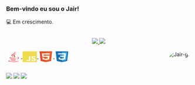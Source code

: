 ### Bem-vindo eu sou o Jair!


💻 Em crescimento.

 ##

 <div align="center">
  <a href="https://github.com/Jairbrito">
  <img height="180em" src="https://github-readme-stats.vercel.app/api?username=Jairbrito&show_icons=true&theme=tokyonight&include_all_commits=true&count_private=true"/>
  <img height="180em" src="https://github-readme-stats.vercel.app/api/top-langs/?username=Jairbrito&layout=compact&langs_count=7&theme=tokyonight"/> 
</div>
<div style="display: inline_block"><br>
  <img align="center" alt="Jair-Java" height="30" width="40" src="https://raw.githubusercontent.com/devicons/devicon/master/icons/java/java-plain.svg">
  <img align="center" alt="Jair-Js" height="30" width="40" src="https://raw.githubusercontent.com/devicons/devicon/master/icons/javascript/javascript-plain.svg">
  <img align="center" alt="Jair-HTML" height="30" width="40" src="https://raw.githubusercontent.com/devicons/devicon/master/icons/html5/html5-original.svg">
  <img align="center" alt="Jair-CSS" height="30" width="40" src="https://raw.githubusercontent.com/devicons/devicon/master/icons/css3/css3-original.svg">
  <img align="right" alt="Jair-gif" height="150" style="border-radius:50px;" src="https://media.discordapp.net/attachments/655112407408050178/925959779736752178/picasion.com_361450d26a399828d26531baaa7296e4.gif">
</div>
  
  ##
 
<div> 
  <a href="https://www.youtube.com/channel/UCK140q_I7OSEUHmyN0HihoA" target="_blank"><img src="https://img.shields.io/badge/YouTube-FF0000?style=for-the-badge&logo=youtube&logoColor=white" target="_blank"></a>
  <a href="https://www.instagram.com/jair_bjr/" target="_blank"><img src="https://img.shields.io/badge/-Instagram-%23E4405F?style=for-the-badge&logo=instagram&logoColor=white" target="_blank"></a>
  <a href="https://www.linkedin.com/in/jair-de-brito-junior-07b652223/" target="_blank"><img src="https://img.shields.io/badge/-LinkedIn-%230077B5?style=for-the-badge&logo=linkedin&logoColor=white" target="_blank"></a> 
 
 
</div>
